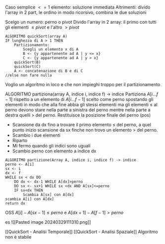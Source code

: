 Caso semplice $<=1$ elemento: soluzione immediata
Altrimenti: divido l'array in 2 part, le ordino in modo ricorsivo, combina le due soluzioni

Scelgo un numero: perno o pivot
Divido l'array in 2 array: il primo con tutti gli elementi $\leq pivot$ e l'altro $>pivot$

```
ALGORITMO quickSort(array A)
IF lunghezza di A > 1 THEN
	Partizionamento:
		Scegli un elemento x di A
		B <- {y appartenente ad A | y <= x}
		C <- {y appartenente ad A | y > x}
	quickSort(B)
	quickSort(C)
	A <- concatenazione di B e di C
//else non fare nulla
```

Voglio un algoritmo in loco e che non impieghi troppo per il partizionamento

ALGORITMO partiziona(array A, indice i, indice f) -> indice
Partiziona $A[i…f-1]$ rispetto a un elemento di $A[i…f-1]$ scelto come perno spostando gli elementi in modo che alla fine abbia gli stessi elementi ma gli elementi $\leq$ al perno devono stare nella parte a sinistra del perno mentre nella parte a destra quelli $>$ del perno.
Restituisce la posizione finale del perno (pos)
- Scansione da dx fino a trovare il primo elemento $\leq$ del perno, a quel punto inizio scansione da sx finche non trovo un elemento > del perno.
- Scambio i due elementi
- Riparto
- Mi fermo quando gli indici sono uguali
- Scambio perno con elemento a indice dx

```
ALGORITMO partizione(Array A, indice i, indice f) -> indice
perno <- A[i]
sx <- i
dx <- f
WHILE sx < dx DO
	DO dx <- dx-1 WHILE A[dx]>perno
	DO sx <- sx+1 WHILE sx <dx AND A[sx]<=perno
	IF sx<dx THEN
		Scambia A[sx] con A[dx]
scambia A[i] con A[dx]
return dx
```
OSS $A[i] - A[sx-1] \leq perno$ e $A[dx+1] - A[f-1] > perno$

es
![[Pasted image 20240329111310.png]]

[[QuickSort - Analisi Temporale]]
[[QuickSort - Analisi Spaziale]]
Algoritmo non è stabile